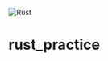 ![Rust](https://github.com/mino2357/rust_practice/workflows/Rust/badge.svg?branch=main)

# rust_practice
